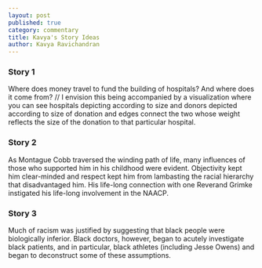 ```yaml
---
layout: post
published: true
category: commentary
title: Kavya's Story Ideas
author: Kavya Ravichandran
---
```

### Story 1

Where does money travel to fund the building of hospitals? And where does it come from? // I envision this being accompanied by a visualization where you can see hospitals depicting according to size and donors depicted according to size of donation and edges connect the two whose weight reflects the size of the donation to that particular hospital.

### Story 2

As Montague Cobb traversed the winding path of life, many influences of those who supported him in his childhood were evident. Objectivity kept him clear-minded and respect kept him from lambasting the racial hierarchy that disadvantaged him. His life-long connection with one Reverand Grimke instigated his life-long involvement in the NAACP.

### Story 3

Much of racism was justified by suggesting that black people were biologically inferior. Black doctors, however, began to acutely investigate black patients, and in particular, black athletes (including Jesse Owens) and began to deconstruct some of these assumptions.